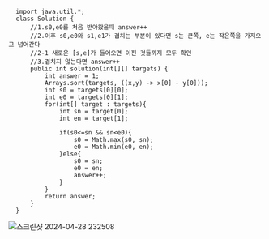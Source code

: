       import java.util.*;
      class Solution {
          //1.s0,e0를 처음 받아왔을때 answer++
          //2.이후 s0,e0와 s1,e1가 겹치는 부분이 있다면 s는 큰쪽, e는 작은쪽을 가져오고 넘어간다
          //2-1 새로운 [s,e]가 들어오면 이전 것들까지 모두 확인
          //3.겹치지 않는다면 answer++
          public int solution(int[][] targets) {
              int answer = 1;
              Arrays.sort(targets, ((x,y) -> x[0] - y[0]));
              int s0 = targets[0][0];
              int e0 = targets[0][1];
              for(int[] target : targets){
                  int sn = target[0];
                  int en = target[1];
                  
                  if(s0<=sn && sn<e0){
                      s0 = Math.max(s0, sn);
                      e0 = Math.min(e0, en);
                  }else{
                      s0 = sn;
                      e0 = en;
                      answer++;
                  }
              }
              return answer;
          }
      }
![스크린샷 2024-04-28 232508](https://github.com/Ajaewoo/codingTest/assets/95599247/26c0b09e-8195-4b1b-aedf-3c6a8010262d)

      
